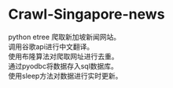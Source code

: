 # Crawl-Singapore-news
python etree 爬取新加坡新闻网站。<br>
调用谷歌api进行中文翻译。<br>
使用布隆算法对爬取网址进行去重。<br>
通过pyodbc将数据存入sql数据库。<br>
使用sleep方法对数据进行实时更新。<br>
